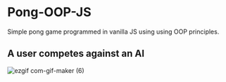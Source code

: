 # Pong-OOP-JS
Simple pong game programmed in vanilla JS using using OOP principles. 


## A user competes against an AI 
![ezgif com-gif-maker (6)](https://user-images.githubusercontent.com/50504143/188737547-411c1530-4a25-4399-93f5-3c2e836b575c.gif)
